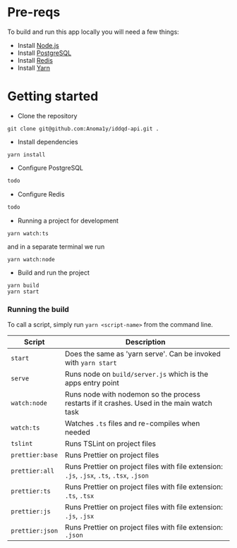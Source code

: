 # Pre-reqs
To build and run this app locally you will need a few things:
- Install [Node.js](https://nodejs.org/en/)
- Install [PostgreSQL](https://www.postgresql.org/)
- Install [Redis](https://redis.io/)
- Install [Yarn](https://yarnpkg.com/en/)

# Getting started
- Clone the repository
```
git clone git@github.com:Anoma1y/iddqd-api.git .
```
- Install dependencies
```
yarn install
```
- Configure PostgreSQL
```bash
todo
```
- Configure Redis
```bash
todo
```
- Running a project for development
```
yarn watch:ts
```
and in a separate terminal we run
```
yarn watch:node
```
- Build and run the project
```
yarn build
yarn start
```

### Running the build
To call a script, simply run `yarn <script-name>` from the command line.

| Script | Description |
| ------------------------- | ------------------------------------------------------------------------------------------------- |
| `start`                   | Does the same as 'yarn serve'. Can be invoked with `yarn start`                                 |
| `serve`                   | Runs node on `build/server.js` which is the apps entry point                                       |
| `watch:node`              | Runs node with nodemon so the process restarts if it crashes. Used in the main watch task         |
| `watch:ts`                | Watches `.ts` files and re-compiles when needed               |
| `tslint`                  | Runs TSLint on project files                                                                      |
| `prettier:base`  | Runs Prettier on project files|
| `prettier:all`  | Runs Prettier on project files with file extension: `.js`, `.jsx`, `.ts`, `.tsx`, `.json` |
| `prettier:ts`  | Runs Prettier on project files with file extension: `.ts`, `.tsx` |
| `prettier:js`  | Runs Prettier on project files with file extension: `.js`, `.jsx` |
| `prettier:json` | Runs Prettier on project files with file extension: `.json` |
